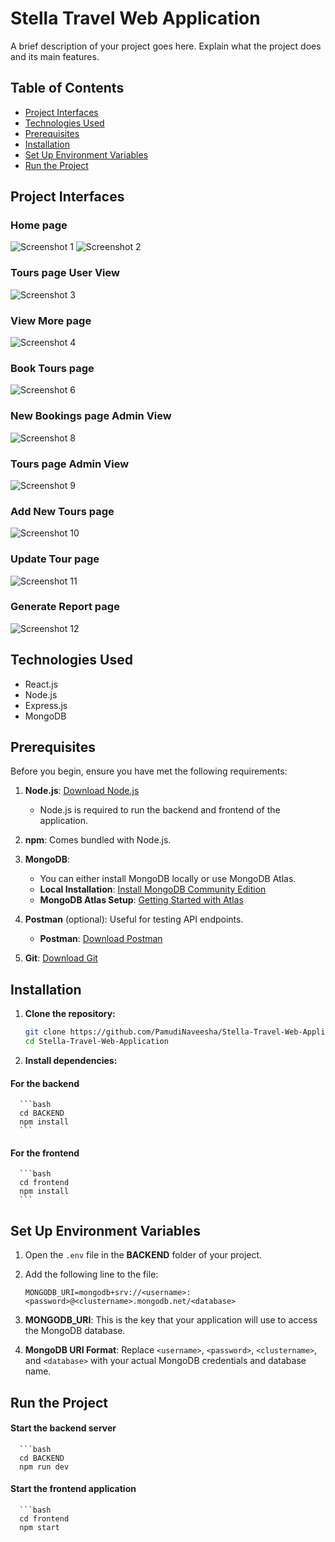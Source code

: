 # Stella Travel Web Application

A brief description of your project goes here. Explain what the project does and its main features.

## Table of Contents

- [Project Interfaces](#project-interfaces)
- [Technologies Used](#technologies-used)
- [Prerequisites](#prerequisites)
- [Installation](#installation)
- [Set Up Environment Variables](#set-up-environment-variables)
- [Run the Project](#run-the-project)

## Project Interfaces

### Home page
![Screenshot 1](screenshots/screenshot2.JPG)
![Screenshot 2](screenshots/screenshot1.png)

### Tours page User View
![Screenshot 3](screenshots/screenshot3.png)

### View More page
![Screenshot 4](screenshots/screenshot4.png)

### Book Tours page
![Screenshot 6](screenshots/screenshot6.png)

### New Bookings page Admin View
![Screenshot 8](screenshots/screenshot8.png)

### Tours page Admin View
![Screenshot 9](screenshots/screenshot9.png)

### Add New Tours page
![Screenshot 10](screenshots/screenshot10.png)

### Update Tour page
![Screenshot 11](screenshots/screenshot11.png)

### Generate Report page
![Screenshot 12](screenshots/screenshot12.png)

## Technologies Used

- React.js
- Node.js
- Express.js
- MongoDB

## Prerequisites

Before you begin, ensure you have met the following requirements:

1. **Node.js**: [Download Node.js](https://nodejs.org/en/download/)
   - Node.js is required to run the backend and frontend of the application.

2. **npm**: Comes bundled with Node.js.

3. **MongoDB**: 
   - You can either install MongoDB locally or use MongoDB Atlas.
   - **Local Installation**: [Install MongoDB Community Edition](https://docs.mongodb.com/manual/installation/)
   - **MongoDB Atlas Setup**: [Getting Started with Atlas](https://docs.atlas.mongodb.com/getting-started/)

4. **Postman** (optional): Useful for testing API endpoints.
   - **Postman**: [Download Postman](https://www.postman.com/downloads/)

5. **Git**: [Download Git](https://git-scm.com/downloads)

## Installation

1. **Clone the repository:**

      ```bash
      git clone https://github.com/PamudiNaveesha/Stella-Travel-Web-Application.git
      cd Stella-Travel-Web-Application

2. **Install dependencies:**

#### For the backend

      ```bash
      cd BACKEND
      npm install
      ```

#### For the frontend

      ```bash
      cd frontend
      npm install
      ```

## Set Up Environment Variables

1. Open the `.env` file in the **BACKEND** folder of your project.
2. Add the following line to the file:
   
   ```plaintext
   MONGODB_URI=mongodb+srv://<username>:<password>@<clustername>.mongodb.net/<database>
   
4. **MONGODB_URI**: This is the key that your application will use to access the MongoDB database.
5. **MongoDB URI Format**: Replace `<username>`, `<password>`, `<clustername>`, and `<database>` with your actual MongoDB credentials and database name.
  
## Run the Project

#### Start the backend server

      ```bash
      cd BACKEND
      npm run dev

#### Start the frontend application

      ```bash
      cd frontend
      npm start 
